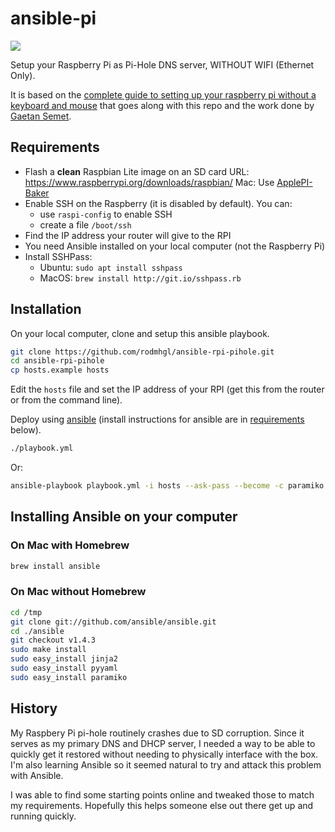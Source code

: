 # ansible-pi

![](https://raw.github.com/motdotla/ansible-pi/master/ansible-pi.jpg)

Setup your Raspberry Pi as Pi-Hole DNS server, WITHOUT WIFI (Ethernet Only).

It is based on the [complete guide to setting up your raspberry pi without a keyboard and
mouse](http://sendgrid.com/blog/complete-guide-set-raspberry-pi-without-keyboard-mouse/) that goes
along with this repo and the work done by [Gaetan Semet](https://github.com/gsemet/ansible-rpi-pihole).

## Requirements

- Flash a **clean** Raspbian Lite image on an SD card
  URL: https://www.raspberrypi.org/downloads/raspbian/
  Mac: Use [ApplePI-Baker](https://www.tweaking4all.com/software/macosx-software/macosx-apple-pi-baker/)
- Enable SSH on the Raspberry (it is disabled by default). You can:
  - use `raspi-config` to enable SSH
  - create a file `/boot/ssh`
- Find the IP address your router will give to the RPI
- You need Ansible installed on your local computer (not the Raspberry Pi)
- Install SSHPass:
  - Ubuntu: `sudo apt install sshpass`
  - MacOS: `brew install http://git.io/sshpass.rb`

## Installation

On your local computer, clone and setup this ansible playbook.

```bash
git clone https://github.com/rodmhgl/ansible-rpi-pihole.git
cd ansible-rpi-pihole
cp hosts.example hosts
```

Edit the `hosts` file and set the IP address of your RPI (get this from the router or from the
command line).

Deploy using [ansible](http://www.ansible.com) (install instructions for ansible are in [requirements](#requirements) below).

```bash
./playbook.yml
```

Or:

```bash
ansible-playbook playbook.yml -i hosts --ask-pass --become -c paramiko
```

## Installing Ansible on your computer

### On Mac with Homebrew

```bash
brew install ansible
```

### On Mac without Homebrew

```bash
cd /tmp
git clone git://github.com/ansible/ansible.git
cd ./ansible
git checkout v1.4.3
sudo make install
sudo easy_install jinja2
sudo easy_install pyyaml
sudo easy_install paramiko
```

## History

My Raspbery Pi pi-hole routinely crashes due to SD corruption. Since it serves as my primary DNS and DHCP server, I needed a way to be able to quickly get it restored without needing to physically interface with the box. I'm also learning Ansible so it seemed natural to try and attack this problem with Ansible.

I was able to find some starting points online and tweaked those to match my requirements. Hopefully this helps someone else out there get up and running quickly.
